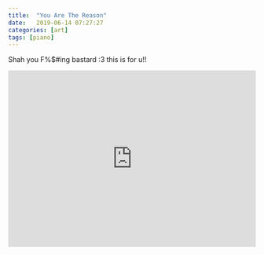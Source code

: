 ```yaml
---
title:  "You Are The Reason"
date:   2019-06-14 07:27:27
categories: [art]
tags: [piano]
---
```


Shah you F%$#ing bastard :3 this is for u!!

<iframe style="overflow:hidden; width:100%; height:360px" src="https://www.youtube.com/embed/ZwbJNzDGpjc" frameborder="0" allow="accelerometer; autoplay; clipboard-write; encrypted-media; gyroscope; picture-in-picture" allowfullscreen></iframe>
